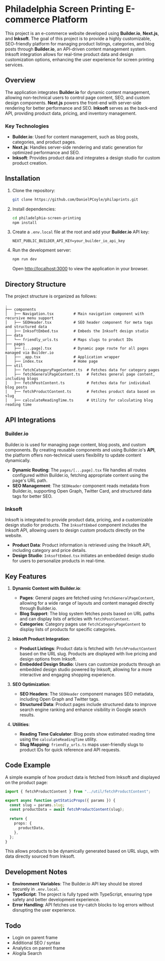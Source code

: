
# Philadelphia Screen Printing E-commerce Platform

This project is an e-commerce website developed using **Builder.io**, **Next.js**, and **Inksoft**. The goal of this project is to provide a highly customizable, SEO-friendly platform for managing product listings, categories, and blog posts through **Builder.io**, an API-driven content management system. Inksoft integration allows for real-time product data and design customization options, enhancing the user experience for screen printing services.

## Overview

The application integrates **Builder.io** for dynamic content management, allowing non-technical users to control page content, SEO, and custom design components. **Next.js** powers the front-end with server-side rendering for better performance and SEO. **Inksoft** serves as the back-end API, providing product data, pricing, and inventory management.

### Key Technologies

- **Builder.io**: Used for content management, such as blog posts, categories, and product pages.
- **Next.js**: Handles server-side rendering and static generation for optimized performance and SEO.
- **Inksoft**: Provides product data and integrates a design studio for custom product creation.

## Installation

1. Clone the repository:
   ```bash
   git clone https://github.com/DanielPCoyle/philaprints.git
   ```

2. Install dependencies:
   ```bash
   cd philadelphia-screen-printing
   npm install
   ```

3. Create a `.env.local` file at the root and add your **Builder.io** API key:
   ```env
   NEXT_PUBLIC_BUILDER_API_KEY=your_builder_io_api_key
   ```

4. Run the development server:
   ```bash
   npm run dev
   ```

   Open [http://localhost:3000](http://localhost:3000) to view the application in your browser.

## Directory Structure

The project structure is organized as follows:

```
.
├── components
│   ├── Navigation.tsx         # Main navigation component with recursive menu support
│   ├── SEOHeader.tsx          # SEO header component for meta tags and structured data
│   ├── InksoftEmbed.tsx       # Embeds the Inksoft design studio
├── data
│   └── friendly_urls.ts       # Maps slugs to product IDs
├── pages
│   ├── [...page].tsx          # Dynamic page route for all pages managed via Builder.io
│   ├── _app.tsx               # Application wrapper
│   ├── index.tsx              # Home page
├── util
│   ├── fetchCategoryPageContent.ts  # Fetches data for category pages
│   ├── fetchGeneralPageContent.ts   # Fetches general page content, including blogs
│   ├── fetchPostContent.ts          # Fetches data for individual blog posts
│   ├── fetchProductContent.ts       # Fetches product data based on slug
│   ├── calculateReadingTime.ts      # Utility for calculating blog reading time
```

## API Integrations

### Builder.io

Builder.io is used for managing page content, blog posts, and custom components. By creating reusable components and using Builder.io's **API**, the platform offers non-technical users flexibility to update content dynamically.

- **Dynamic Routing**: The `pages/[...page].tsx` file handles all routes configured within Builder.io, fetching appropriate content using the page's URL path.
- **SEO Management**: The `SEOHeader` component reads metadata from Builder.io, supporting Open Graph, Twitter Card, and structured data tags for better SEO.

### Inksoft

Inksoft is integrated to provide product data, pricing, and a customizable design studio for products. The `InksoftEmbed` component includes the Inksoft API, allowing users to design custom products directly on the website.

- **Product Data**: Product information is retrieved using the Inksoft API, including category and price details.
- **Design Studio**: `InksoftEmbed.tsx` initiates an embedded design studio for users to personalize products in real-time.

## Key Features

1. **Dynamic Content with Builder.io**:
   - **Pages**: General pages are fetched using `fetchGeneralPageContent`, allowing for a wide range of layouts and content managed directly through Builder.io.
   - **Blog Support**: The blog system fetches posts based on URL paths and can display lists of articles with `fetchPostContent`.
   - **Categories**: Category pages use `fetchCategoryPageContent` to display lists of products for specific categories.

2. **Inksoft Product Integration**:
   - **Product Listings**: Product data is fetched with `fetchProductContent` based on the URL slug. Products are displayed with live pricing and design options from Inksoft.
   - **Embedded Design Studio**: Users can customize products through an embedded design studio powered by Inksoft, allowing for a more interactive and engaging shopping experience.

3. **SEO Optimization**:
   - **SEO Headers**: The `SEOHeader` component manages SEO metadata, including Open Graph and Twitter tags.
   - **Structured Data**: Product pages include structured data to improve search engine ranking and enhance visibility in Google search results.

4. **Utilities**:
   - **Reading Time Calculator**: Blog posts show estimated reading time using the `calculateReadingTime` utility.
   - **Slug Mapping**: `friendly_urls.ts` maps user-friendly slugs to product IDs for quick reference and API requests.

## Code Example

A simple example of how product data is fetched from Inksoft and displayed on the product page:

```typescript
import { fetchProductContent } from "../util/fetchProductContent";

export async function getStaticProps({ params }) {
  const slug = params.slug;
  const productData = await fetchProductContent(slug);
  
  return {
    props: {
      productData,
    },
  };
}
```

This allows products to be dynamically generated based on URL slugs, with data directly sourced from Inksoft.

## Development Notes

- **Environment Variables**: The Builder.io API key should be stored securely in `.env.local`.
- **TypeScript**: The project is fully typed with TypeScript, ensuring type safety and better development experience.
- **Error Handling**: API fetches use try-catch blocks to log errors without disrupting the user experience.

## Todo
- Login on parent frame
- Additional SEO / syntax
- Analytics on parent frame
- Alogila Search